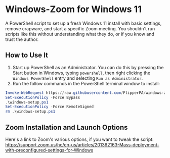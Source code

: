 # Windows-Zoom for Windows 11

A PowerShell script to set up a fresh Windows 11 install with basic settings, remove crapware, and start a specific Zoom meeting. You shouldn't run scripts like this without understanding what they do, or if you know and trust the author.

## How to Use It

1. Start up PowerShell as an Administrator. You can do this by pressing the Start button in Windows, typing `powershell`, then right clicking the `Windows PowerShell` entry and selecting `Run as Administrator`.
1. Run the follow commands in the PowerShell terminal window to install:

```powershell
Invoke-WebRequest https://raw.githubusercontent.com/FlipperPA/windows-zoom/main/windows-setup.ps1 -OutFile windows-setup.ps1
Set-ExecutionPolicy -Force Bypass
.\windows-setup.ps1
Set-ExecutionPolicy -Force RemoteSigned
rm .\windows-setup.ps1
```

## Zoom Installation and Launch Options

Here's a link to Zoom's various options, if you want to tweak the script: https://support.zoom.us/hc/en-us/articles/201362163-Mass-deployment-with-preconfigured-settings-for-Windows

